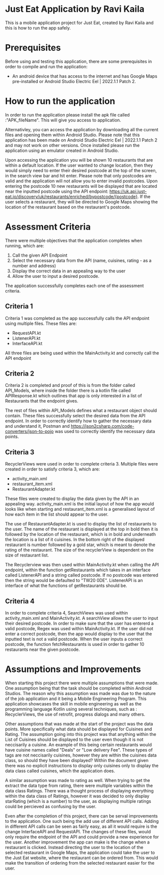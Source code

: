 # Just Eat Application by Ravi Kaila
This is a mobile application project for Just Eat, created by Ravi Kaila and this is how to run the app safely.
# Prerequisites
Before using and testing this application, there are some prerequisites in order to compile and run the application:
- An android device that has access to the internet and has Google Maps pre-installed or Android Studio Electric Eel | 2022.1.1 Patch 2.
# How to run the application 
In order to run the application please install the apk file called :"APK_fileName". This will give you access to application.

Alternativley, you can access the application by downloading all the current files and opening them within Android Studio. Please note that this application has been made on Android Studio Electric Eel | 2022.1.1 Patch 2 and may not work on other versions. Once installed please run the application using an emulator created in Android Studio. 

Upon accessing the application you will be shown 10 restaurants that are within a default location. If the user wanted to change location, then they would simply need to enter their desired postcode at the top of the screen, in the search view bar and hit enter. Please note that only postcodes are valid and the application will not allow you to enter invalid postcodes. Upon entering the postcode 10 new restaurants will be displayed that are located near the inputted postcode using the API endpoint: https://uk.api.just-eat.io/discovery/uk/restaurants/enriched/bypostcode/{postcode}. If the user selects a restaurant, they will be directed to Google Maps showing the location of the restaurant based on the restaurant's postcode.

# Assessment Criteria
There were multiple objectives that the application completes when running, which are: 
1. Call the given API Endpoint
2. Select the necessary data from the API (name, cuisines, rating - as a number and address)
3. Display the correct data in an appealing way to the user
4. Allow the user to input a desired postcode.

The application successfully completes each one of the assessment criteria.

## Criteria 1

Criteria 1 was completed as the app successfully calls the API endpoint using multiple files. These files are:
- RequestAPI.kt
- ListenerAPI.kt
- InterfaceAPI.kt
  
All three files are being used within the MainActivity.kt and correctly call the API endpoint

## Criteria 2 

Criteria 2 is completed and proof of this is from the folder called API_Models, where inside the folder there is a kotlin file called APIResponse.kt which outlines that app is only interested in a list of Restaurants that the endpoint gives. 

The rest of files within API_Models defines what a restaurant object should contain. These files successfully select the desired data from the API endpoint. In order to correctly identify how to gather the necessary data and understand it, Postman and https://json2csharp.com/code-converters/json-to-pojo was used to correctly identify the necessary data points.

## Criteria 3

RecyclerViews were used in order to complete criteria 3. Multiple files were created in order to satisfy criteria 3, which are:
- activity_main.xml
- restaurant_item.xml
- RestaurantAdapter.kt

These files were created to display the data given by the API in an appealing way. activity_main.xml is the initial layout of how the app would looks like when starting and restaurant_item.xml is a generalised layout of how each item in the list should appear to the user.

The use of RestaurantAdapter.kt is used to display the list of restaurants to the user. The name of the restaurant is displayed at the top in bold then it is followed by the location of the restaurant, which is in bold and underneath the location is a list of it cuisines. In the bottom right of the displayed restaurant is number followed by a gold star, which is meant to denote the rating of the restaurant. The size of the recyclerView is dependent on the size of restaurant list.

The Recyclerview was then used within MainActivity.kt when calling the API endpoint, within the function getRestaurants which takes in an interface called ListenerAPI and a string called postcode. If no postcode was entered then the string would be defaulted to "TW20 0DE". ListenerAPI is an interface of what the functions of getRestaurants should be.

## Criteria 4 

In order to complete criteria 4, SearchViews was used within activity_main.xml and MainActivity.kt. A searchView allows the user to input their desired postcode. In order to make sure that the user has entererd a valid postcode, Regex was used within MainActivity.kt. If the user did not enter a correct postcode, then the app would display to the user that the inputted text is not a valid postcode. When the user inputs a correct postcode, the function fetchRestaurants is used in order to gather 10 restaurants near the given postcode.

# Assumptions and Improvements

When starting this project there were multiple assumptions that were made. One assumption being that the task should be completed within Android Studios. The reason why this assumption was made was due to the nature of the job application and it being a Mobile Engineering Program. This application showcases the skill in mobile engineering as well as the programming language Kotlin using several techniques, such as : RecyclerViews, the use of retrofit, progress dialogs and many others.

Other assumptions that was made at the start of the project was the data points. More specifically what data should be displayed for Cuisines and Rating. The assumption going into this project was that anything within the List of Cuisines should be displayed to the user even though it is not neccisarily a cuisine. An example of this being certain restaurants would have cuisine names called "Deals" or "Low delivery Fee". These types of tags are not neccisarily cuisines, however they are within the cuisines data class, so should they have been displayed? Within the document given there was no explicit instructions to display only cuisines only to display the data class called cuisines, which the application does. 

A similar assumption was made to rating as well. When trying to get the extract the data type from rating, there were multiple variables within the data class Ratings. There was a thought process of displaying everything within the data class of Ratings, however it was decided to only display starRating (which is a number) to the user, as displaying multiple ratings could be percieved as confusing by the user.

Even after the completion of this project, there can be serval improvements to the application. One such being the add use of different API calls. Adding in different API calls can be seen as fairly easy, as all it would require is the change InterfaceAPI and RequestAPI. The changes of these files, would only require the endpoint of the API and could provide a new experience for the user. Another improvement the app can make is the change when a restaurant is clicked. Instead directing the user to the location of the selected restaurant in Google Maps, the application could take the user to the Just Eat website, where the restaurant can be ordered from. This would make the transition of ordering from the selected restaurant easier for the user.
